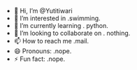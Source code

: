 - 👋 Hi, I’m @Yutitiwari
- 👀 I’m interested in .swimming.
- 🌱 I’m currently learning . python.
- 💞️ I’m looking to collaborate on . nothing.
- 📫 How to reach me .mail.
- 😄 Pronouns: .nope.
- ⚡ Fun fact: .nope.

<!---
Yutitiwari/Yutitiwari is a ✨ special ✨ repository because its `README.md` (this file) appears on your GitHub profile.
You can click the Preview link to take a look at your changes.
--->
